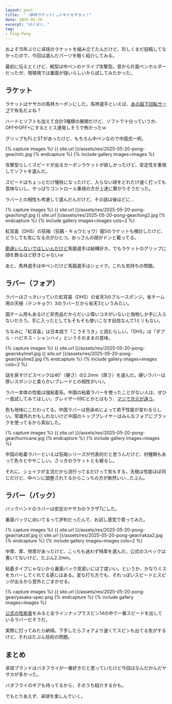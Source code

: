 ```yaml
---
layout: post
title:  "（卓球ラケット）…ドキドキするっ！"
date: 2025-05-20
excerpt: "ほくほく。"
tag:
- Ping Pong
---
```


およそ15年ぶりに卓球のラケットを組み立てたんだけど、珍しくまだ投稿してなかったので、今回は選んだパーツを軽く紹介してみる。

最初に伝えとくけど、戦型は中ペンのドライブ攻撃型。昔から片面ペンホルダーだったが、現環境では裏面が強いらしいから試してみたかった。

## ラケット

ラケットはヤサカの馬林カーボンにした。馬林選手といえば、[あの超下回転サーブ](https://www.youtube.com/watch?v=XYF-tmzge5k)で有名だよね？

ハードとソフトも加えて合計3種類の展開だけど、ソフトで十分っていうか、OFFやOFF+にするとミス連発しそうで怖かったｗ

グリップもFLとSTがあったけど、もちろん中ペンなので中国式一択。

{% capture images %}
    {{ site.url }}/assets/res/2025-05-20-pong-gear/mlc.jpg
{% endcapture %}
{% include gallery images=images %}

攻撃型らしくスピードが出るカーボンラケットが欲しかったけど、安定性を重視してソフトを選んだ。

スピードはちょっとだけ犠牲になったけど、入らない球をどれだけ速く打っても意味ないし、やっぱりコントロール重視の方が上達に繋がりそうだった。

ラバーとの相性も考慮して選んだんだけど、その話は後ほどに…

{% capture images %}
    {{ site.url }}/assets/res/2025-05-20-pong-gear/long1.jpg
    {{ site.url }}/assets/res/2025-05-20-pong-gear/long2.jpg
{% endcapture %}
{% include gallery images=images cols=2 %}

紅双喜（DHS）の狂飚（狂飆・キョウヒョウ）龍5のラケットも検討したけど、どうしても気になる点がひとつ。おっさんの顔がドンと載ってる。

[勘違いしないでほしいんだけど](https://www.youtube.com/watch?v=NpUqv2Lwxyg)馬龍選手は結構好き。でもラケットのグリップに顔を飾るほど好きじゃないｗ

あと、馬林選手は中ペンだけど馬龍選手はシェイク。これも気持ちの問題。

## ラバー（フォア）

ラバーはさっきいっていた紅双喜（DHS）の省天3のブルースポンジ。省チーム用の天極（テンキョク）3のラバーだから省天3というみたい。

国チーム用もあるけど非売品だからだいぶ偉いコネがいないと偽物しか手に入らないだろう。手に入ったとしてもそもそも使いこなす自信なんて1ミリもない。

ちなみに「紅双喜」は日本語で「こうそうき」と読むらしい。「DHS」は「ダブル・ハピネス・シャンハイ」というそのままの意味。

{% capture images %}
    {{ site.url }}/assets/res/2025-05-20-pong-gear/skyline1.jpg
    {{ site.url }}/assets/res/2025-05-20-pong-gear/skyline2.jpg
{% endcapture %}
{% include gallery images=images cols=2 %}

話を戻すけどスペックは40'（硬さ）の2.2mm（厚さ）を選んだ。硬いラバーは厚いスポンジと柔らかいブレードとの相性がいい。

ラバー本体の性能は強粘着系。中国の粘着ラバーを使ったことがない人は、ぜひ一度試してみてほしい。グレイザー09Cとかとはもう、[マジで次元が違う](https://www.youtube.com/shorts/7sDDbTsBQAc)。

色も地味にこだわってる。中国ラバーは色染めによって若干性能が変わるらしい。常識外れかもしれないけど中国のトッププレイヤーはみんなフォアにブラックを使ってるから真似した。

{% capture images %}
    {{ site.url }}/assets/res/2025-05-20-pong-gear/hurricane.jpg
{% endcapture %}
{% include gallery images=images %}

中国の粘着ラバーといえば狂飚シリーズが代表的だと思うんだけど、何種類もあって色々とややこしい。さっきのラケットとも被るし。

それに、シェイクが主流だから流行ってるだけって気もする。天極は性能ほぼ同じだけど、中ペンに調整されてるからこっちの方が断然いい…たぶん。

## ラバー（バック）

バックハンドのラバーは安定のヤサカのラクザ7にした。

裏面バックに向いてるって評判だったんで、お試し感覚で買ってみた。

{% capture images %}
    {{ site.url }}/assets/res/2025-05-20-pong-gear/rakza1.jpg
    {{ site.url }}/assets/res/2025-05-20-pong-gear/rakza2.jpg
{% endcapture %}
{% include gallery images=images cols=2 %}

中厚、厚、特厚があったけど、こっちも迷わず特厚を選んだ。公式のスペックは書いてないけど、たぶん2.2mm。

粘着タイプじゃないから裏面バック見習いには丁度いい。というか、かなりミスをカバーしてくれてる感じはある。変な打ち方でも、それっぽいスピードとスピンが出るから意外とごまかせる。

{% capture images %}
    {{ site.url }}/assets/res/2025-05-20-pong-gear/yasaka-spec.png
{% endcapture %}
{% include gallery images=images %}

[公式の性能表](https://www.yasakajp.com/performance_rubber/)をみると全ラインナップでスピン14の中で一番スピードを出しているラバーだそうだ。

実際に打ってみたら納得。下手したらフォアより速くてスピンも出てる気がするけど、それはたぶん技術の問題。

## まとめ

卓球ブランドはバタフライが一番好きだと思っていたけど今回はなんだかんだヤサカが多かった。

バタフライのギアも持ってるから、そのうち紹介するかも。

でもとりあえず、卓球を楽しんでいく。

